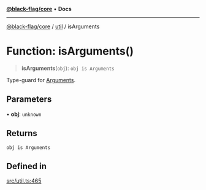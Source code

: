 [**@black-flag/core**](../../README.md) • **Docs**

***

[@black-flag/core](../../README.md) / [util](../README.md) / isArguments

# Function: isArguments()

> **isArguments**(`obj`): `obj is Arguments`

Type-guard for [Arguments](../../index/type-aliases/Arguments.md).

## Parameters

• **obj**: `unknown`

## Returns

`obj is Arguments`

## Defined in

[src/util.ts:465](https://github.com/Xunnamius/black-flag/blob/20623d626b4c283cf81bd3e79356045673c5c3fb/src/util.ts#L465)
